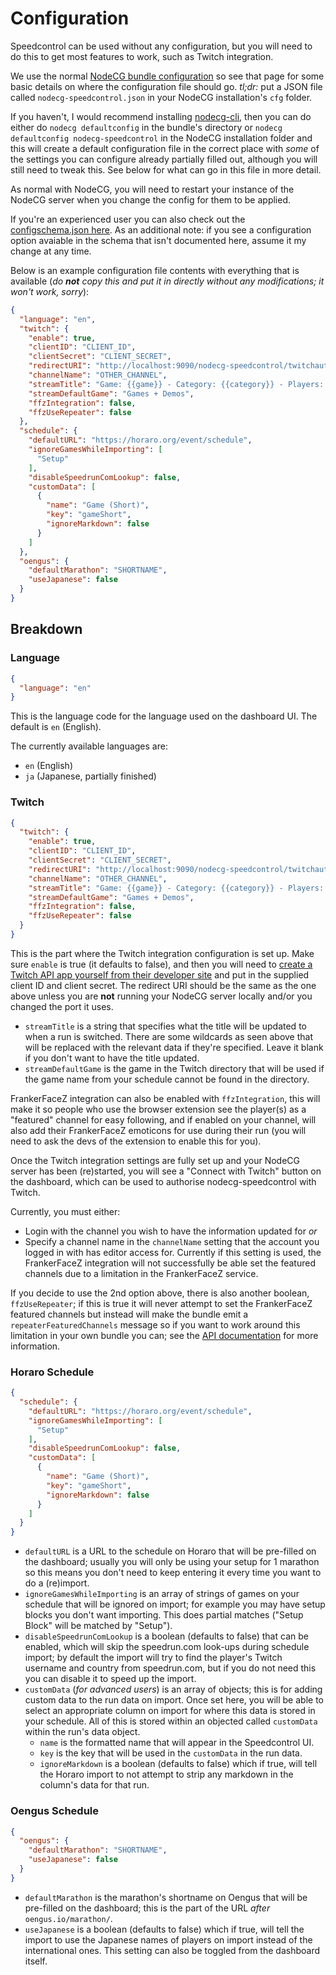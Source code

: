 # Configuration

Speedcontrol can be used without any configuration, but you will need to do this to get most features to work, such as Twitch integration.

We use the normal [NodeCG bundle configuration](https://nodecg.com/tutorial-bundle-configuration.html) so see that page for some basic details on where the configuration file should go. *tl;dr:* put a JSON file called `nodecg-speedcontrol.json` in your NodeCG installation's `cfg` folder.

If you haven't, I would recommend installing [nodecg-cli](https://github.com/nodecg/nodecg-cli), then you can do either do `nodecg defaultconfig` in the bundle's directory or `nodecg defaultconfig nodecg-speedcontrol` in the NodeCG installation folder and this will create a default configuration file in the correct place with *some* of the settings you can configure already partially filled out, although you will still need to tweak this. See below for what can go in this file in more detail.

As normal with NodeCG, you will need to restart your instance of the NodeCG server when you change the config for them to be applied.

If you're an experienced user you can also check out the [configschema.json here](../configschema.json). As an additional note: if you see a configuration option avaiable in the schema that isn't documented here, assume it my change at any time.

Below is an example configuration file contents with everything that is available (*do **not** copy this and put it in directly without any modifications; it won't work, sorry*):

```json
{
  "language": "en",
  "twitch": {
    "enable": true,
    "clientID": "CLIENT_ID",
    "clientSecret": "CLIENT_SECRET",
    "redirectURI": "http://localhost:9090/nodecg-speedcontrol/twitchauth",
    "channelName": "OTHER_CHANNEL",
    "streamTitle": "Game: {{game}} - Category: {{category}} - Players: {{players}}",
    "streamDefaultGame": "Games + Demos",
    "ffzIntegration": false,
    "ffzUseRepeater": false
  },
  "schedule": {
    "defaultURL": "https://horaro.org/event/schedule",
    "ignoreGamesWhileImporting": [
      "Setup"
    ],
    "disableSpeedrunComLookup": false,
    "customData": [
      {
        "name": "Game (Short)",
        "key": "gameShort",
        "ignoreMarkdown": false
      }
    ]
  },
  "oengus": {
    "defaultMarathon": "SHORTNAME",
    "useJapanese": false
  }
}
```


## Breakdown

### Language

```json
{
  "language": "en"
}
```

This is the language code for the language used on the dashboard UI. The default is `en` (English).

The currently available languages are:
- `en` (English)
- `ja` (Japanese, partially finished)

### Twitch

```json
{
  "twitch": {
    "enable": true,
    "clientID": "CLIENT_ID",
    "clientSecret": "CLIENT_SECRET",
    "redirectURI": "http://localhost:9090/nodecg-speedcontrol/twitchauth",
    "channelName": "OTHER_CHANNEL",
    "streamTitle": "Game: {{game}} - Category: {{category}} - Players: {{players}}",
    "streamDefaultGame": "Games + Demos",
    "ffzIntegration": false,
    "ffzUseRepeater": false
  }
}
```

This is the part where the Twitch integration configuration is set up. Make sure `enable` is true (it defaults to false), and then you will need to [create a Twitch API app yourself from their developer site](https://dev.twitch.tv/console/apps/create) and put in the supplied client ID and client secret. The redirect URI should be the same as the one above unless you are **not** running your NodeCG server locally and/or you changed the port it uses.

- `streamTitle` is a string that specifies what the title will be updated to when a run is switched. There are some wildcards as seen above that will be replaced with the relevant data if they're specified. Leave it blank if you don't want to have the title updated.
- `streamDefaultGame` is the game in the Twitch directory that will be used if the game name from your schedule cannot be found in the directory.

FrankerFaceZ integration can also be enabled with `ffzIntegration`, this will make it so people who use the browser extension see the player(s) as a "featured" channel for easy following, and if enabled on your channel, will also add their FrankerFaceZ emoticons for use during their run (you will need to ask the devs of the extension to enable this for you).

Once the Twitch integration settings are fully set up and your NodeCG server has been (re)started, you will see a "Connect with Twitch" button on the dashboard, which can be used to authorise nodecg-speedcontrol with Twitch.

Currently, you must either:
- Login with the channel you wish to have the information updated for *or*
- Specify a channel name in the `channelName` setting that the account you logged in with has editor access for. Currently if this setting is used, the FrankerFaceZ integration will not successfully be able set the featured channels due to a limitation in the FrankerFaceZ service.

If you decide to use the 2nd option above, there is also another boolean, `ffzUseRepeater`; if this is true it will never attempt to set the FrankerFaceZ featured channels but instead will make the bundle emit a `repeaterFeaturedChannels` message so if you want to work around this limitation in your own bundle you can; see the [API documentation](API.md) for more information.


### Horaro Schedule

```json
{
  "schedule": {
    "defaultURL": "https://horaro.org/event/schedule",
    "ignoreGamesWhileImporting": [
      "Setup"
    ],
    "disableSpeedrunComLookup": false,
    "customData": [
      {
        "name": "Game (Short)",
        "key": "gameShort",
        "ignoreMarkdown": false
      }
    ]
  }
}
```

- `defaultURL` is a URL to the schedule on Horaro that will be pre-filled on the dashboard; usually you will only be using your setup for 1 marathon so this means you don't need to keep entering it every time you want to do a (re)import.
- `ignoreGamesWhileImporting` is an array of strings of games on your schedule that will be ignored on import; for example you may have setup blocks you don't want importing. This does partial matches ("Setup Block" will be matched by "Setup").
 - `disableSpeedrunComLookup` is a boolean (defaults to false) that can be enabled, which will skip the speedrun.com look-ups during schedule import; by default the import will try to find the player's Twitch username and country from speedrun.com, but if you do not need this you can disable it to speed up the import.
- `customData` (*for advanced users*) is an array of objects; this is for adding custom data to the run data on import. Once set here, you will be able to select an appropriate column on import for where this data is stored in your schedule. All of this is stored within an objected called `customData` within the run's data object.
  - `name` is the formatted name that will appear in the Speedcontrol UI.
  - `key` is the key that will be used in the `customData` in the run data.
  - `ignoreMarkdown` is a boolean (defaults to false) which if true, will tell the Horaro import to not attempt to strip any markdown in the column's data for that run.


### Oengus Schedule

```json
{
  "oengus": {
    "defaultMarathon": "SHORTNAME",
    "useJapanese": false
  }
}
```

- `defaultMarathon` is the marathon's shortname on Oengus that will be pre-filled on the dashboard; this is the part of the URL *after* `oengus.io/marathon/`.
- `useJapanese` is a boolean (defaults to false) which if true, will tell the import to use the Japanese names of players on import instead of the international ones. This setting can also be toggled from the dashboard itself.
